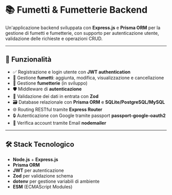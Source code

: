 # 📚 Fumetti & Fumetterie Backend

Un'applicazione backend sviluppata con **Express.js** e **Prisma ORM** per la gestione di fumetti e fumetterie, con supporto per autenticazione utente, validazione delle richieste e operazioni CRUD.

---

## 🚀 Funzionalità

- ✅ Registrazione e login utente con **JWT authentication**
- 📖 Gestione **fumetti**: aggiunta, modifica, visualizzazione e cancellazione
- 🏬 Gestione **fumetterie** (in sviluppo)
- 🛡 Middleware di **autenticazione**
- 🧪 Validazione dei dati in entrata con **Zod**
- 🗃 Database relazionale con **Prisma ORM** e **SQLite/PostgreSQL/MySQL**
- 🌐 Routing RESTful tramite **Express Router**
- 🔒 Autenticazione con Google tramite passport **passport-google-oauth2**
- 📩 Verifica account tramite Email **nodemailer** 

---

## 🛠 Stack Tecnologico

- **Node.js** + **Express.js**
- **Prisma ORM**
- **JWT** per autenticazione
- **Zod** per validazione schema
- **dotenv** per gestione variabili di ambiente
- **ESM** (ECMAScript Modules)
